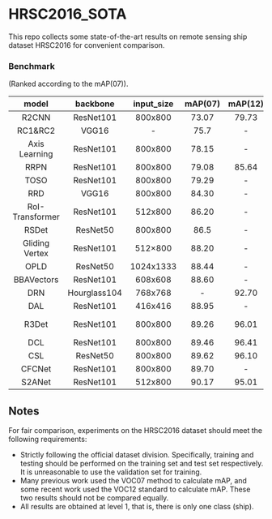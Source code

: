 # HRSC2016_SOTA

This repo collects some state-of-the-art results on remote sensing ship dataset HRSC2016 for convenient comparison. 

### Benchmark

 (Ranked according to the mAP(07)). 

|      model      |   backbone   | input_size | mAP(07) | mAP(12) | FPS  |                          paper link                          | code                                                         |
| :-------------: | :----------: | :--------: | :-----: | :-----: | ---- | :----------------------------------------------------------: | ------------------------------------------------------------ |
|      R2CNN      |  ResNet101   |  800x800   |  73.07  |  79.73  | 2    |          [arxiv](https://arxiv.org/abs/1706.09579)           | [tf](https://github.com/yangxue0827/R2CNN_FPN_Tensorflow)    |
|     RC1&RC2     |    VGG16     |     -      |  75.7   |    -    | -    | [ICPRAM](https://www.scitepress.org/Papers/2017/61206/61206.pdf) | -                                                            |
|  Axis Learning  |  ResNet101   |  800x800   |  78.15  |    -    | 14   |  [Remote Sensing](https://www.mdpi.com/2072-4292/12/6/908)   | -                                                            |
|      RRPN       |  ResNet101   |  800x800   |  79.08  |  85.64  | 3.5  |           [TMM](https://arxiv.org/abs/1703.01086)            | -                                                            |
|      TOSO       |  ResNet101   |  800x800   |  79.29  |    -    | 17   | [ICASSP2020](https://ieeexplore.ieee.org/abstract/document/9053562/) | -                                                            |
|       RRD       |    VGG16     |  800x800   |  84.30  |    -    | -    | [CVPR2018](http://openaccess.thecvf.com/content_cvpr_2018/html/Liao_Rotation-Sensitive_Regression_for_CVPR_2018_paper.html) | [C++](https://github.com/MhLiao/RRD)                         |
| RoI-Transformer |  ResNet101   |  512x800   |  86.20  |    -    | 6    | [CVPR2019](https://openaccess.thecvf.com/content_CVPR_2019/html/Ding_Learning_RoI_Transformer_for_Oriented_Object_Detection_in_Aerial_Images_CVPR_2019_paper.html) | [pytorch](https://github.com/dingjiansw101/RoITransformer_DOTA) |
|      RSDet      |   ResNet50   |  800x800   |  86.5   |    -    | -    |         [AAAI2021](https://arxiv.org/abs/1911.08299)         | [tf](https://github.com/Mrqianduoduo/RSDet-8P-4R)            |
| Gliding Vertex  |  ResNet101   |  512×800   |  88.20  |    -    | 10   | [TPAMI](https://ieeexplore.ieee.org/abstract/document/9001201/) | [pytorch](https://github.com/MingtaoFu/gliding_vertex)       |
|      OPLD       |   ResNet50   | 1024x1333  |  88.44  |    -    | 7.3  |    [JSTAR](https://ieeexplore.ieee.org/document/9252176)     | [pytorch](https://github.com/yf19970118/OPLD-Pytorch)        |
|   BBAVectors    |  ResNet101   |  608x608   |  88.60  |    -    | 11.7 | [WACV2021](https://openaccess.thecvf.com/content/WACV2021/html/Yi_Oriented_Object_Detection_in_Aerial_Images_With_Box_Boundary-Aware_Vectors_WACV_2021_paper.html) | [pytorch](https://github.com/yijingru/BBAVectors-Oriented-Object-Detection) |
|       DRN       | Hourglass104 |  768x768   |    -    |  92.70  | 10   | [CVPR2020](https://openaccess.thecvf.com/content_CVPR_2020/html/Pan_Dynamic_Refinement_Network_for_Oriented_and_Densely_Packed_Object_Detection_CVPR_2020_paper.html) | [pytorch](https://github.com/Anymake/DRN_CVPR2020)           |
|       DAL       |  ResNet101   |  416x416   |  88.95  |    -    | 34   |         [AAAI2021](https://arxiv.org/abs/2012.04150)         | [pytorch](https://github.com/ming71/DAL)                     |
|      R3Det      |  ResNet101   |  800x800   |  89.26  |  96.01  | 12   |         [AAAI2021](https://arxiv.org/abs/1908.05612)         | [tf](https://github.com/Thinklab-SJTU/R3Det_Tensorflow), [pytorch](https://github.com/SJTU-Thinklab-Det/r3det-on-mmdetection) |
|       DCL       |  ResNet101   |  800x800   |  89.46  |  96.41  | -    |          [arxiv](https://arxiv.org/abs/2011.09670)           | [tf](https://github.com/Thinklab-SJTU/DCL_RetinaNet_Tensorflow) |
|       CSL       |   ResNet50   |  800x800   |  89.62  |  96.10  | -    |         [ECCV2020](https://arxiv.org/abs/2003.05597)         | [tf](https://github.com/Thinklab-SJTU/CSL_RetinaNet_Tensorflow) |
|     CFCNet      |  ResNet101   |  800x800   |  89.70  |    -    | 28   |          [arxiv](https://arxiv.org/abs/2101.06849)           | [pytorch](https://github.com/ming71/CFC-Net)                 |
|     S2ANet      |  ResNet101   |  512x800   |  90.17  |  95.01  | 12.7 |          [arxiv](https://arxiv.org/abs/2008.09397)           | [pytorch](https://github.com/csuhan/s2anet)                  |

## Notes

For fair comparison, experiments on the HRSC2016 dataset should meet the following requirements:

* Strictly following the official dataset division. Specifically, training and testing should be performed on the training set and test set respectively. It is unreasonable to use the validation set for training.
* Many previous work used the VOC07 method to calculate mAP, and some recent work used the VOC12 standard to calculate mAP. These two results should not be compared equally.
* All results are obtained at level 1, that is, there is only one class (ship). 